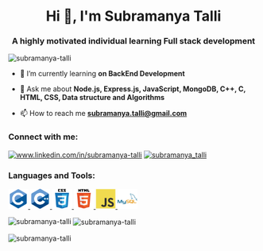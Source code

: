 <h1 align="center">Hi 👋, I'm Subramanya Talli</h1>
<h3 align="center">A highly motivated individual learning Full stack development</h3>

<p align="left"> <img src="https://komarev.com/ghpvc/?username=subramanya-talli&label=Profile%20views&color=0e75b6&style=flat" alt="subramanya-talli" /> </p>

- 🌱 I’m currently learning **on BackEnd Development**

- 💬 Ask me about **Node.js, Express.js, JavaScript, MongoDB, C++, C, HTML, CSS, Data structure and Algorithms**

- 📫 How to reach me **subramanya.talli@gmail.com**

<h3 align="left">Connect with me:</h3>
<p align="left">
<a href="https://linkedin.com/in/www.linkedin.com/in/subramanya-talli" target="blank"><img align="center" src="https://raw.githubusercontent.com/rahuldkjain/github-profile-readme-generator/master/src/images/icons/Social/linked-in-alt.svg" alt="www.linkedin.com/in/subramanya-talli" height="30" width="40" /></a>
<a href="https://instagram.com/subramanya_talli" target="blank"><img align="center" src="https://raw.githubusercontent.com/rahuldkjain/github-profile-readme-generator/master/src/images/icons/Social/instagram.svg" alt="subramanya_talli" height="30" width="40" /></a>
</p>

<h3 align="left">Languages and Tools:</h3>
<p align="left"> <a href="https://www.cprogramming.com/" target="_blank" rel="noreferrer"> <img src="https://raw.githubusercontent.com/devicons/devicon/master/icons/c/c-original.svg" alt="c" width="40" height="40"/> </a> <a href="https://www.w3schools.com/cpp/" target="_blank" rel="noreferrer"> <img src="https://raw.githubusercontent.com/devicons/devicon/master/icons/cplusplus/cplusplus-original.svg" alt="cplusplus" width="40" height="40"/> </a> <a href="https://www.w3schools.com/css/" target="_blank" rel="noreferrer"> <img src="https://raw.githubusercontent.com/devicons/devicon/master/icons/css3/css3-original-wordmark.svg" alt="css3" width="40" height="40"/> </a> <a href="https://www.w3.org/html/" target="_blank" rel="noreferrer"> <img src="https://raw.githubusercontent.com/devicons/devicon/master/icons/html5/html5-original-wordmark.svg" alt="html5" width="40" height="40"/> </a> <a href="https://developer.mozilla.org/en-US/docs/Web/JavaScript" target="_blank" rel="noreferrer"> <img src="https://raw.githubusercontent.com/devicons/devicon/master/icons/javascript/javascript-original.svg" alt="javascript" width="40" height="40"/> </a> <a href="https://www.mysql.com/" target="_blank" rel="noreferrer"> <img src="https://raw.githubusercontent.com/devicons/devicon/master/icons/mysql/mysql-original-wordmark.svg" alt="mysql" width="40" height="40"/> </a> </p>

<p><img align="left" src="https://github-readme-stats.vercel.app/api/top-langs?username=subramanya-talli&show_icons=true&locale=en&layout=compact" alt="subramanya-talli" /></p>

<p>&nbsp;<img align="center" src="https://github-readme-stats.vercel.app/api?username=subramanya-talli&show_icons=true&locale=en" alt="subramanya-talli" /></p>

<p><img align="center" src="https://github-readme-streak-stats.herokuapp.com/?user=subramanya-talli&" alt="subramanya-talli" /></p>
